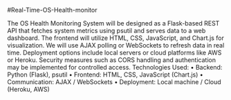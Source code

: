 #Real-Time-OS-Health-monitor


The OS Health Monitoring System will be designed as a Flask-based REST API that fetches 
system metrics using psutil and serves data to a web dashboard. The frontend will utilize HTML, 
CSS, JavaScript, and Chart.js for visualization. We will use AJAX polling or WebSockets to 
refresh data in real time. Deployment options include local servers or cloud platforms like AWS 
or Heroku. Security measures such as CORS handling and authentication may be implemented 
for controlled access. 
Technologies Used: 
• Backend: Python (Flask), psutil 
• Frontend: HTML, CSS, JavaScript (Chart.js) 
• Communication: AJAX / WebSockets 
• Deployment: Local machine / Cloud (Heroku, AWS)
